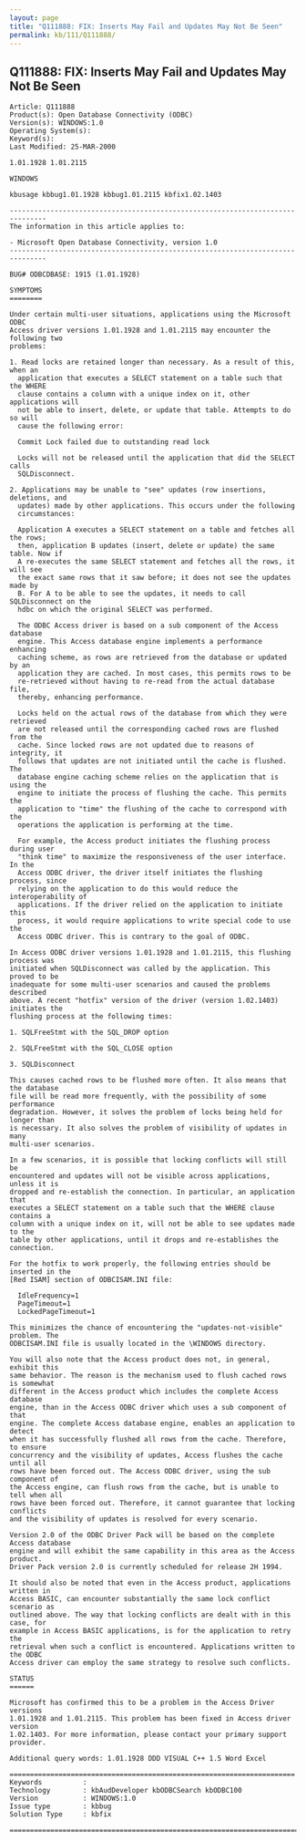 ```yaml
---
layout: page
title: "Q111888: FIX: Inserts May Fail and Updates May Not Be Seen"
permalink: kb/111/Q111888/
---
```


## Q111888: FIX: Inserts May Fail and Updates May Not Be Seen

	Article: Q111888
	Product(s): Open Database Connectivity (ODBC)
	Version(s): WINDOWS:1.0
	Operating System(s): 
	Keyword(s): 
	Last Modified: 25-MAR-2000
	
	1.01.1928 1.01.2115
	
	WINDOWS
	
	kbusage kbbug1.01.1928 kbbug1.01.2115 kbfix1.02.1403
	
	-------------------------------------------------------------------------------
	The information in this article applies to:
	
	- Microsoft Open Database Connectivity, version 1.0 
	-------------------------------------------------------------------------------
	
	BUG# ODBCDBASE: 1915 (1.01.1928)
	
	SYMPTOMS
	========
	
	Under certain multi-user situations, applications using the Microsoft ODBC
	Access driver versions 1.01.1928 and 1.01.2115 may encounter the following two
	problems:
	
	1. Read locks are retained longer than necessary. As a result of this, when an
	  application that executes a SELECT statement on a table such that the WHERE
	  clause contains a column with a unique index on it, other applications will
	  not be able to insert, delete, or update that table. Attempts to do so will
	  cause the following error:
	
	  Commit Lock failed due to outstanding read lock
	
	  Locks will not be released until the application that did the SELECT calls
	  SQLDisconnect.
	
	2. Applications may be unable to "see" updates (row insertions, deletions, and
	  updates) made by other applications. This occurs under the following
	  circumstances:
	
	  Application A executes a SELECT statement on a table and fetches all the rows;
	  then, application B updates (insert, delete or update) the same table. Now if
	  A re-executes the same SELECT statement and fetches all the rows, it will see
	  the exact same rows that it saw before; it does not see the updates made by
	  B. For A to be able to see the updates, it needs to call SQLDisconnect on the
	  hdbc on which the original SELECT was performed.
	
	  The ODBC Access driver is based on a sub component of the Access database
	  engine. This Access database engine implements a performance enhancing
	  caching scheme, as rows are retrieved from the database or updated by an
	  application they are cached. In most cases, this permits rows to be
	  re-retrieved without having to re-read from the actual database file,
	  thereby, enhancing performance.
	
	  Locks held on the actual rows of the database from which they were retrieved
	  are not released until the corresponding cached rows are flushed from the
	  cache. Since locked rows are not updated due to reasons of integrity, it
	  follows that updates are not initiated until the cache is flushed. The
	  database engine caching scheme relies on the application that is using the
	  engine to initiate the process of flushing the cache. This permits the
	  application to "time" the flushing of the cache to correspond with the
	  operations the application is performing at the time.
	
	  For example, the Access product initiates the flushing process during user
	  "think time" to maximize the responsiveness of the user interface. In the
	  Access ODBC driver, the driver itself initiates the flushing process, since
	  relying on the application to do this would reduce the interoperability of
	  applications. If the driver relied on the application to initiate this
	  process, it would require applications to write special code to use the
	  Access ODBC driver. This is contrary to the goal of ODBC.
	
	In Access ODBC driver versions 1.01.1928 and 1.01.2115, this flushing process was
	initiated when SQLDisconnect was called by the application. This proved to be
	inadequate for some multi-user scenarios and caused the problems described
	above. A recent "hotfix" version of the driver (version 1.02.1403) initiates the
	flushing process at the following times:
	
	1. SQLFreeStmt with the SQL_DROP option
	
	2. SQLFreeStmt with the SQL_CLOSE option
	
	3. SQLDisconnect
	
	This causes cached rows to be flushed more often. It also means that the database
	file will be read more frequently, with the possibility of some performance
	degradation. However, it solves the problem of locks being held for longer than
	is necessary. It also solves the problem of visibility of updates in many
	multi-user scenarios.
	
	In a few scenarios, it is possible that locking conflicts will still be
	encountered and updates will not be visible across applications, unless it is
	dropped and re-establish the connection. In particular, an application that
	executes a SELECT statement on a table such that the WHERE clause contains a
	column with a unique index on it, will not be able to see updates made to the
	table by other applications, until it drops and re-establishes the connection.
	
	For the hotfix to work properly, the following entries should be inserted in the
	[Red ISAM] section of ODBCISAM.INI file:
	
	  IdleFrequency=1
	  PageTimeout=1
	  LockedPageTimeout=1
	
	This minimizes the chance of encountering the "updates-not-visible" problem. The
	ODBCISAM.INI file is usually located in the \WINDOWS directory.
	
	You will also note that the Access product does not, in general, exhibit this
	same behavior. The reason is the mechanism used to flush cached rows is somewhat
	different in the Access product which includes the complete Access database
	engine, than in the Access ODBC driver which uses a sub component of that
	engine. The complete Access database engine, enables an application to detect
	when it has successfully flushed all rows from the cache. Therefore, to ensure
	concurrency and the visibility of updates, Access flushes the cache until all
	rows have been forced out. The Access ODBC driver, using the sub component of
	the Access engine, can flush rows from the cache, but is unable to tell when all
	rows have been forced out. Therefore, it cannot guarantee that locking conflicts
	and the visibility of updates is resolved for every scenario.
	
	Version 2.0 of the ODBC Driver Pack will be based on the complete Access database
	engine and will exhibit the same capability in this area as the Access product.
	Driver Pack version 2.0 is currently scheduled for release 2H 1994.
	
	It should also be noted that even in the Access product, applications written in
	Access BASIC, can encounter substantially the same lock conflict scenario as
	outlined above. The way that locking conflicts are dealt with in this case, for
	example in Access BASIC applications, is for the application to retry the
	retrieval when such a conflict is encountered. Applications written to the ODBC
	Access driver can employ the same strategy to resolve such conflicts.
	
	STATUS
	======
	
	Microsoft has confirmed this to be a problem in the Access Driver versions
	1.01.1928 and 1.01.2115. This problem has been fixed in Access driver version
	1.02.1403. For more information, please contact your primary support provider.
	
	Additional query words: 1.01.1928 DDD VISUAL C++ 1.5 Word Excel
	
	======================================================================
	Keywords          :  
	Technology        : kbAudDeveloper kbODBCSearch kbODBC100
	Version           : WINDOWS:1.0
	Issue type        : kbbug
	Solution Type     : kbfix
	
	=============================================================================
	
